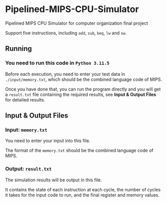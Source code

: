 # Pipelined-MIPS-CPU-Simulator
Pipelined MIPS CPU Simulator for computer organization final project

Support five instructions, including `add`, `sub`, `beq`, `lw` and `sw`.

## Running

### You need to run this code in `Python 3.11.5`
Before each execution, you need to enter your test data in `./input/memory.txt`, which should be the combined language code of MIPS.

Once you have done that, you can run the program directly and you will get a `result.txt` file containing the required results, see **Input & Output Files** for detailed results.

## Input & Output Files

### Input: `memory.txt`
You need to enter your input into this file.

The format of the `memory.txt` should be the combined language code of MIPS.

### Output: `result.txt`
The simulation results will be output in this file.

It contains the state of each instruction at each cycle, the number of cycles it takes for the input code to run, and the final register and memory values.
